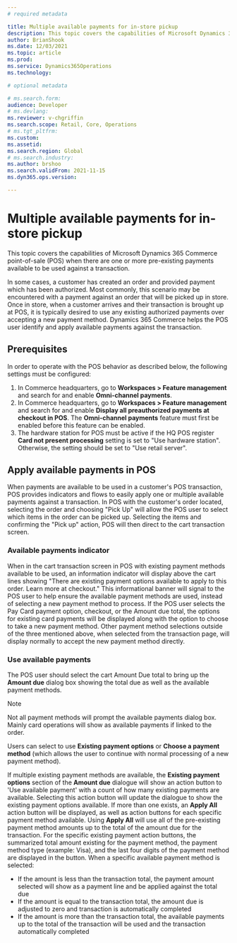 ```yaml
---
# required metadata

title: Multiple available payments for in-store pickup
description: This topic covers the capabilities of Microsoft Dynamics 365 Commerce point-of-sale (POS) when there are one or more pre-existing payments available to be used against a transaction.
author: BrianShook
ms.date: 12/03/2021
ms.topic: article
ms.prod: 
ms.service: Dynamics365Operations
ms.technology: 

# optional metadata

# ms.search.form: 
audience: Developer
# ms.devlang: 
ms.reviewer: v-chgriffin
ms.search.scope: Retail, Core, Operations
# ms.tgt_pltfrm: 
ms.custom: 
ms.assetid: 
ms.search.region: Global
# ms.search.industry: 
ms.author: brshoo
ms.search.validFrom: 2021-11-15
ms.dyn365.ops.version: 

---
```


# Multiple available payments for in-store pickup

This topic covers the capabilities of Microsoft Dynamics 365 Commerce point-of-sale (POS) when there are one or more pre-existing payments available to be used against a transaction.

In some cases, a customer has created an order and provided payment which has been authorized. Most commonly, this scenario may be encountered with a payment against an order that will be picked up in store. Once in store, when a customer arrives and their transaction is brought up at POS, it is typically desired to use any existing authorized payments over accepting a new payment method. Dynamics 365 Commerce helps the POS user identify and apply available payments against the transaction.

## Prerequisites

In order to operate with the POS behavior as described below, the following settings must be configured:

1. In Commerce headquarters, go to **Workspaces \> Feature management** and search for and enable **Omni-channel payments**.
1. In Commerce headquarters, go to **Workspaces \> Feature management** and search for and enable **Display all preauthorized payments at checkout in POS**. The **Omni-channel payments** feature must first be enabled before this feature can be enabled.
1. The hardware station for POS must be active if the HQ POS register **Card not present processing** setting is set to "Use hardware station". Otherwise, the setting should be set to "Use retail server".

## Apply available payments in POS

When payments are available to be used in a customer's POS transaction, POS provides indicators and flows to easily apply one or multiple available payments against a transaction. In POS with the customer's order located, selecting the order and choosing "Pick Up" will allow the POS user to select which items in the order can be picked up. Selecting the items and confirming the "Pick up" action, POS will then direct to the cart transaction screen.

### Available payments indicator

When in the cart transaction screen in POS with existing payment methods available to be used, an information indicator will display above the cart lines showing "There are existing payment options available to apply to this order. Learn more at checkout." This informational banner will signal to the POS user to help ensure the available payment methods are used, instead of selecting a new payment method to process.  If the POS user selects the Pay Card payment option, checkout, or the Amount due total, the options for existing card payments will be displayed along with the option to choose to take a new payment method. Other payment method selections outside of the three mentioned above, when selected from the transaction page, will display normally to accept the new payment method directly.

### Use available payments

The POS user should select the cart Amount Due total to bring up the **Amount due** dialog box showing the total due as well as the available payment methods.

>[!NOTE]
> Not all payment methods will prompt the available payments dialog box. Mainly card operations will show as available payments if linked to the order. 

Users can select to use **Existing payment options** or **Choose a payment method** (which allows the user to continue with normal processing of a new payment method).

If multiple existing payment methods are available, the **Existing payment options** section of the **Amount due** dialogue will show an action button to 'Use available payment' with a count of how many existing payments are available. Selecting this action button will update the dialogue to show the existing payment options available. If more than one exists, an **Apply All** action button will be displayed, as well as action buttons for each specific payment method available. Using **Apply All** will use all of the pre-existing payment method amounts up to the total of the amount due for the transaction. For the specific existing payment action buttons, the summarized total amount existing for the payment method, the payment method type (example: Visa), and the last four digits of the payment method are displayed in the button. When a specific available payment method is selected:

- If the amount is less than the transaction total, the payment amount selected will show as a payment line and be applied against the total due
- If the amount is equal to the transaction total, the amount due is adjusted to zero and transaction is automatically completed
- If the amount is more than the transaction total, the available payments up to the total of the transaction will be used and the transaction automatically completed
